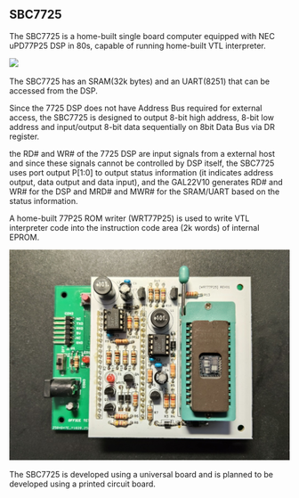 ## SBC7725
The SBC7725 is a home-built single board computer equipped with NEC uPD77P25 DSP in 80s, capable of running home-built VTL interpreter.

![](https://github.com/omodakakuwai/SBC7725/blob/main/images/SBC7725_PCB2.jpg)

The SBC7725 has an SRAM(32k bytes) and an UART(8251) that can be accessed from the DSP.

Since the 7725 DSP does not have Address Bus required for external access, the SBC7725 is designed to output 8-bit high address, 8-bit low address and input/output 8-bit data sequentially on 8bit Data Bus via DR register.

the RD# and WR# of the 7725 DSP are input signals from a external host and since these signals cannot be controlled by DSP itself, the SBC7725 uses port output P[1:0] to output status information (it indicates address output, data output and data input), and the GAL22V10 generates RD# and WR# for the DSP and MRD# and MWR# for the SRAM/UART based on the status information.

A home-built 77P25 ROM writer (WRT77P25) is used to write VTL interpreter code into the instruction code area (2k words) of internal EPROM.

![](https://github.com/omodakakuwai/SBC7725/blob/main/images/SBC7725_WRT77P25.jpg)

The SBC7725 is developed using a universal board and is planned to be developed using a printed circuit board.
